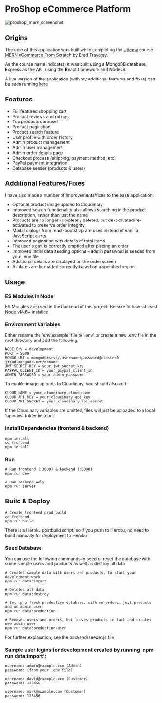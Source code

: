 # ProShop eCommerce Platform

![proshop_mern_screenshot](https://user-images.githubusercontent.com/1767554/108134407-14c4e300-70ae-11eb-9b4b-da05c6a5d09c.png)


## Origins

The core of this application was built while completing the [Udemy](https://www.udemy.com) course [MERN eCommerce From Scratch](https://www.udemy.com/course/mern-ecommerce) by Brad Traversy.

As the course name indicates, it was built using a **M**ongoDB database, **E**xpress as the API, using the **R**eact framework and **N**odeJS.

A live version of the application (with my additional features and fixes) can be seen running [here](https://proshop-daj.herokuapp.com/)

## Features

- Full featured shopping cart
- Product reviews and ratings
- Top products carousel
- Product pagination
- Product search feature
- User profile with order history
- Admin product management
- Admin user management
- Admin order details page
- Checkout process (shipping, payment method, etc)
- PayPal payment integration
- Database seeder (products & users)

## Additional Features/Fixes

I have also made a number of improvements/fixes to the base application:

- Optional product image upload to Cloudinary
- Improved search functionality also allows searching in the product description, rather than just the name
- Products are no longer completely deleted, but de-activated/re-activated to preserve order integrity
- Modal dialogs from react-bootstrap are used instead of vanilla JavaScript alerts
- Improved pagination with details of total items
- The user's cart is correctly emptied after placing an order
- Improved initial data seeding options - admin password is seeded from your .env file
- Additional details are displayed on the order screen
- All dates are formatted correctly based on a specified region

## Usage

### ES Modules in Node

ES Modules are used in the backend of this project. Be sure to have at least Node v14.6+ installed


### Environment Variables

Either rename the 'env.example' file to '.env' or create a new .env file in the root directory and add the following:

```
NODE_ENV = development
PORT = 5000
MONGO_URI = mongodb+srv://username:password@cluster0-jtpxd.mongodb.net/dbname
JWT_SECRET_KEY = your_jwt_secret_key
PAYPAL_CLIENT_ID = your_paypal_client_id
ADMIN_PASSWORD = your_admin_password
```

To enable image uploads to Cloudinary, you should also add:

```
CLOUD_NAME = your_cloudinary_cloud_name
CLOUD_API_KEY = your_cloudinary_api_key
CLOUD_API_SECRET = your_cloudinary_api_secret
```

If the Cloudinary variables are omitted, files will just be uploaded to a local 'uploads' folder instead.


### Install Dependencies (frontend & backend)

```
npm install
cd frontend
npm install
```

### Run

```
# Run frontend (:3000) & backend (:5000)
npm run dev

# Run backend only
npm run server
```

## Build & Deploy

```
# Create frontend prod build
cd frontend
npm run build
```

There is a Heroku postbuild script, so if you push to Heroku, no need to build manually for deployment to Heroku

### Seed Database

You can use the following commands to seed or reset the database with some sample users and products as well as destroy all data

```
# Creates sample data with users and products, to start your development work
npm run data:import

# Deletes all data
npm run data:destroy

# Set up a fresh production database, with no orders, just products and an admin user
npm run data:production

# Removes users and orders, but leaves products in tact and creates new admin user
npm run data:production-user
```
For further explanation, see the backend/seeder.js file

### Sample user logins for development created by running 'npm run data:import':

```
username: admin@example.com (Admin)
password: (from your .env file)

username: david@example.com (Customer)
password: 123456

username: mark@example.com (Customer)
password: 123456
```
